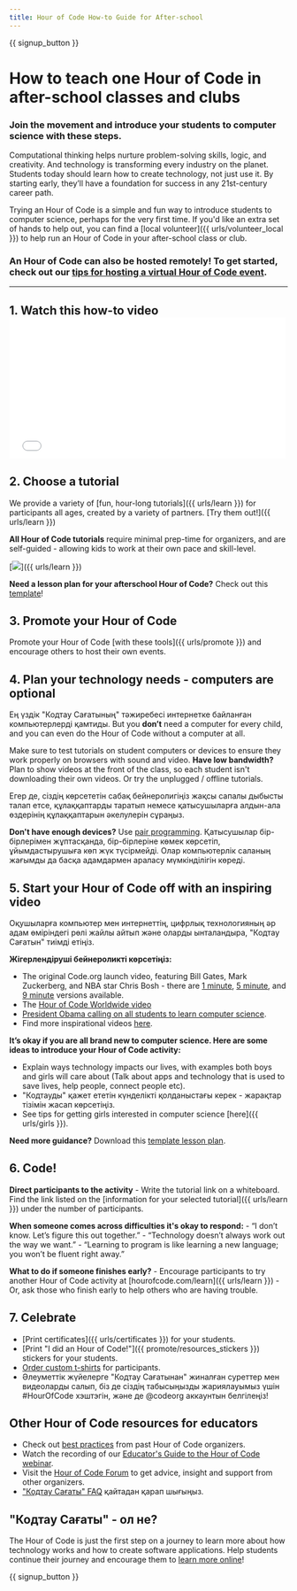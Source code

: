 ```yaml
---
title: Hour of Code How-to Guide for After-school
---
```


{{ signup_button }}

# How to teach one Hour of Code in after-school classes and clubs

### Join the movement and introduce your students to computer science with these steps.

Computational thinking helps nurture problem-solving skills, logic, and creativity. And technology is transforming every industry on the planet. Students today should learn how to create technology, not just use it. By starting early, they’ll have a foundation for success in any 21st-century career path.

Trying an Hour of Code is a simple and fun way to introduce students to computer science, perhaps for the very first time. If you'd like an extra set of hands to help out, you can find a [local volunteer]({{ urls/volunteer_local }}) to help run an Hour of Code in your after-school class or club.

### An Hour of Code can also be hosted remotely! To get started, check out our [tips for hosting a virtual Hour of Code event](https://hourofcode.com/us/how-to/virtual).

* * *

## 1. Watch this how-to video <iframe width="500" height="255" src="//www.youtube.com/embed/SrnvvWDm73k" frameborder="0" allowfullscreen></iframe> 

## 2. Choose a tutorial

We provide a variety of [fun, hour-long tutorials]({{ urls/learn }}) for participants all ages, created by a variety of partners. [Try them out!]({{ urls/learn }})

**All Hour of Code tutorials** require minimal prep-time for organizers, and are self-guided - allowing kids to work at their own pace and skill-level.

[![](/images/fit-700/tutorials.png)]({{ urls/learn }})

**Need a lesson plan for your afterschool Hour of Code?** Check out this [template](/files/AfterschoolEducatorLessonPlanOutline.docx)!

## 3. Promote your Hour of Code

Promote your Hour of Code [with these tools]({{ urls/promote }}) and encourage others to host their own events.

## 4. Plan your technology needs - computers are optional

Ең үздік "Кодтау Сағатының" тәжиребесі интернетке байланған компьютерлерді қамтиды. But you **don’t** need a computer for every child, and you can even do the Hour of Code without a computer at all.

Make sure to test tutorials on student computers or devices to ensure they work properly on browsers with sound and video. **Have low bandwidth?** Plan to show videos at the front of the class, so each student isn't downloading their own videos. Or try the unplugged / offline tutorials.

Егер де, сіздің көрсететін сабақ бейнеролигіңіз жақсы сапалы дыбысты талап етсе, құлаққаптарды таратып немесе қатысушыларға алдын-ала өздерінің құлаққаптарын әкелулерін сұраңыз.

**Don't have enough devices?** Use [pair programming](https://www.youtube.com/watch?v=vgkahOzFH2Q). Қатысушылар бір-бірлерімен жұптасқанда, бір-бірлеріне көмек көрсетіп, ұйымдастырушыға көп жүк түсірмейді. Олар компьютерлік саланың жағымды да басқа адамдармен араласу мүмкінділігін көреді.

## 5. Start your Hour of Code off with an inspiring video

Оқушыларға компьютер мен интернеттің, цифрлық технологияның әр адам өміріндегі рөлі жайлы айтып және оларды ынталандыра, "Кодтау Сағатын" тиімді етіңіз.

**Жігерлендіруші бейнероликті көрсетіңіз:**

- The original Code.org launch video, featuring Bill Gates, Mark Zuckerberg, and NBA star Chris Bosh - there are [1 minute](https://www.youtube.com/watch?v=qYZF6oIZtfc), [5 minute](https://www.youtube.com/watch?v=nKIu9yen5nc), and [9 minute](https://www.youtube.com/watch?v=dU1xS07N-FA) versions available.
- The [Hour of Code Worldwide video](https://www.youtube.com/watch?v=KsOIlDT145A)
- [President Obama calling on all students to learn computer science](https://www.youtube.com/watch?v=6XvmhE1J9PY).
- Find more inspirational videos [here](https://www.youtube.com/playlist?list=PLzdnOPI1iJNfpD8i4Sx7U0y2MccnrNZuP).

**It’s okay if you are all brand new to computer science. Here are some ideas to introduce your Hour of Code activity:**

- Explain ways technology impacts our lives, with examples both boys and girls will care about (Talk about apps and technology that is used to save lives, help people, connect people etc).
- "Кодтауды" қажет ететін күнделікті қолданыстағы керек - жарақтар тізімін жасап көрсетіңіз.
- See tips for getting girls interested in computer science [here]({{ urls/girls }}).

**Need more guidance?** Download this [template lesson plan](/files/AfterschoolEducatorLessonPlanOutline.docx).

## 6. Code!

**Direct participants to the activity** - Write the tutorial link on a whiteboard. Find the link listed on the [information for your selected tutorial]({{ urls/learn }}) under the number of participants.

**When someone comes across difficulties it's okay to respond:** - “I don’t know. Let’s figure this out together.” - “Technology doesn’t always work out the way we want.” - “Learning to program is like learning a new language; you won’t be fluent right away.”

**What to do if someone finishes early?** - Encourage participants to try another Hour of Code activity at [hourofcode.com/learn]({{ urls/learn }}) - Or, ask those who finish early to help others who are having trouble.

## 7. Celebrate

- [Print certificates]({{ urls/certificates }}) for your students.
- [Print "I did an Hour of Code!"]({{ promote/resources_stickers }}) stickers for your students.
- [Order custom t-shirts](https://www.amazon.com/stores/Code/page/8557B2A6-EBF2-4C9F-95C5-C3256FBA0220?ref_=ast_bln) for participants.
- Әлеуметтік жүйелерге "Кодтау Сағатынан" жиналған суреттер мен видеоларды салып, біз де сіздің табысыңызды жариялауымыз үшін #HourOfCode хэштэгін, және де @codeorg аккаунтын белгілеңіз!

## Other Hour of Code resources for educators

- Check out [best practices](http://www.slideshare.net/TeachCode/hour-of-code-best-practices-for-successful-educators-51273466) from past Hour of Code organizers.
- Watch the recording of our [Educator's Guide to the Hour of Code webinar](https://youtu.be/EJeMeSW2-Mw).
- Visit the [Hour of Code Forum](http://forum.code.org/c/plc/hour-of-code) to get advice, insight and support from other organizers.
- ["Кодтау Сағаты" FAQ](https://support.code.org/hc/en-us/categories/200147083-Hour-of-Code) қайтадан қарап шығыңыз.

## "Кодтау Cағаты" - ол не?

The Hour of Code is just the first step on a journey to learn more about how technology works and how to create software applications. Help students continue their journey and encourage them to [learn more online](/beyond)!

{{ signup_button }}